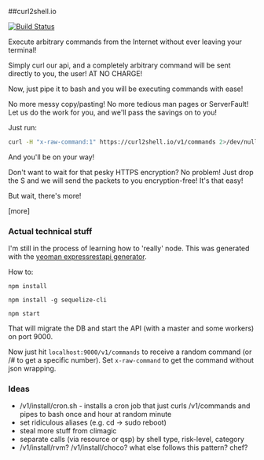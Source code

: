##curl2shell.io

[![Build Status](https://travis-ci.org/maclennann/curl2shell.io.svg?branch=master)](https://travis-ci.org/maclennann/curl2shell.io)

Execute arbitrary commands from the Internet without ever leaving your terminal!

Simply curl our api, and a completely arbitrary command will be sent directly to you,
the user! AT NO CHARGE!

Now, just pipe it to bash and you will be executing commands with ease!

No more messy copy/pasting! No more tedious man pages or ServerFault! Let us
do the work for you, and we'll pass the savings on to you!

Just run:

```bash
curl -H "x-raw-command:1" https://curl2shell.io/v1/commands 2>/dev/null | sudo bash
```

And you'll be on your way!

Don't want to wait for that pesky HTTPS encryption? No problem! Just drop the S and
we will send the packets to you encryption-free! It's that easy!

But wait, there's more!

[more]


### Actual technical stuff

I'm still in the process of learning how to 'really' node. This was generated with
the [yeoman expressrestapi generator](https://github.com/trwalker/generator-express-rest-api).

How to:

`npm install`

`npm install -g sequelize-cli`

`npm start`

That will migrate the DB and start the API (with a master and some workers) on port 9000.

Now just hit `localhost:9000/v1/commands` to receive a random command (or /# to get a specific number).
Set `x-raw-command` to get the command without json wrapping.

### Ideas

* /v1/install/cron.sh - installs a cron job that just curls /v1/commands and pipes to bash once and hour at random minute
* set ridiculous aliases (e.g. cd -> sudo reboot)
* steal more stuff from climagic
* separate calls (via resource or qsp) by shell type, risk-level, category
* /v1/install/rvm? /v1/install/choco? what else follows this pattern? chef?
